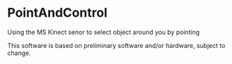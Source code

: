PointAndControl
===============

Using the MS Kinect senor to select object around you by pointing

This software is based on preliminary software and/or hardware, subject to change.